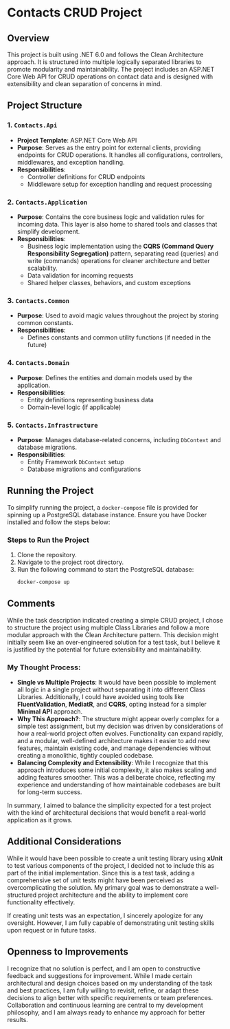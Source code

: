 # Contacts CRUD Project

## Overview

This project is built using .NET 6.0 and follows the Clean Architecture approach. It is structured into multiple logically separated libraries to promote modularity and maintainability. The project includes an ASP.NET Core Web API for CRUD operations on contact data and is designed with extensibility and clean separation of concerns in mind.

## Project Structure

### 1. `Contacts.Api`
- **Project Template**: ASP.NET Core Web API
- **Purpose**: Serves as the entry point for external clients, providing endpoints for CRUD operations. It handles all configurations, controllers, middlewares, and exception handling.
- **Responsibilities**:
  - Controller definitions for CRUD endpoints
  - Middleware setup for exception handling and request processing

### 2. `Contacts.Application`
- **Purpose**: Contains the core business logic and validation rules for incoming data. This layer is also home to shared tools and classes that simplify development.
- **Responsibilities**:
  - Business logic implementation using the **CQRS (Command Query Responsibility Segregation)** pattern, separating read (queries) and write (commands) operations for cleaner architecture and better scalability.
  - Data validation for incoming requests
  - Shared helper classes, behaviors, and custom exceptions

### 3. `Contacts.Common`
- **Purpose**: Used to avoid magic values throughout the project by storing common constants.
- **Responsibilities**:
  - Defines constants and common utility functions (if needed in the future)

### 4. `Contacts.Domain`
- **Purpose**: Defines the entities and domain models used by the application.
- **Responsibilities**:
  - Entity definitions representing business data
  - Domain-level logic (if applicable)

### 5. `Contacts.Infrastructure`
- **Purpose**: Manages database-related concerns, including `DbContext` and database migrations.
- **Responsibilities**:
  - Entity Framework `DbContext` setup
  - Database migrations and configurations

## Running the Project

To simplify running the project, a `docker-compose` file is provided for spinning up a PostgreSQL database instance. Ensure you have Docker installed and follow the steps below:

### Steps to Run the Project
1. Clone the repository.
2. Navigate to the project root directory.
3. Run the following command to start the PostgreSQL database:
   ```bash
   docker-compose up

## Comments

While the task description indicated creating a simple CRUD project, I chose to structure the project using multiple Class Libraries and follow a more modular approach with the Clean Architecture pattern. This decision might initially seem like an over-engineered solution for a test task, but I believe it is justified by the potential for future extensibility and maintainability.

### My Thought Process:
- **Single vs Multiple Projects**: It would have been possible to implement all logic in a single project without separating it into different Class Libraries. Additionally, I could have avoided using tools like **FluentValidation**, **MediatR**, and **CQRS**, opting instead for a simpler **Minimal API** approach.
- **Why This Approach?**: The structure might appear overly complex for a simple test assignment, but my decision was driven by considerations of how a real-world project often evolves. Functionality can expand rapidly, and a modular, well-defined architecture makes it easier to add new features, maintain existing code, and manage dependencies without creating a monolithic, tightly coupled codebase.
- **Balancing Complexity and Extensibility**: While I recognize that this approach introduces some initial complexity, it also makes scaling and adding features smoother. This was a deliberate choice, reflecting my experience and understanding of how maintainable codebases are built for long-term success.

In summary, I aimed to balance the simplicity expected for a test project with the kind of architectural decisions that would benefit a real-world application as it grows.

## Additional Considerations

While it would have been possible to create a unit testing library using **xUnit** to test various components of the project, I decided not to include this as part of the initial implementation. Since this is a test task, adding a comprehensive set of unit tests might have been perceived as overcomplicating the solution. My primary goal was to demonstrate a well-structured project architecture and the ability to implement core functionality effectively.

If creating unit tests was an expectation, I sincerely apologize for any oversight. However, I am fully capable of demonstrating unit testing skills upon request or in future tasks.

## Openness to Improvements

I recognize that no solution is perfect, and I am open to constructive feedback and suggestions for improvement. While I made certain architectural and design choices based on my understanding of the task and best practices, I am fully willing to revisit, refine, or adapt these decisions to align better with specific requirements or team preferences. Collaboration and continuous learning are central to my development philosophy, and I am always ready to enhance my approach for better results.